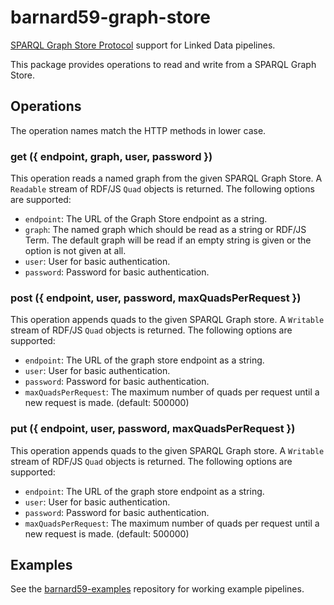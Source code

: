 # barnard59-graph-store

[SPARQL Graph Store Protocol](https://www.w3.org/TR/sparql11-http-rdf-update/) support for Linked Data pipelines.

This package provides operations to read and write from a SPARQL Graph Store.

## Operations

The operation names match the HTTP methods in lower case.

### get ({ endpoint, graph, user, password })

This operation reads a named graph from the given SPARQL Graph Store.
A `Readable` stream of RDF/JS `Quad` objects is returned.
The following options are supported:

- `endpoint`: The URL of the Graph Store endpoint as a string.
- `graph`: The named graph which should be read as a string or RDF/JS Term.
  The default graph will be read if an empty string is given or the option is not given at all.
- `user`: User for basic authentication.
- `password`: Password for basic authentication.

### post ({ endpoint, user, password, maxQuadsPerRequest })

This operation appends quads to the given SPARQL Graph store.
A `Writable` stream of RDF/JS `Quad` objects is returned.
The following options are supported:

- `endpoint`: The URL of the graph store endpoint as a string.
- `user`: User for basic authentication.
- `password`: Password for basic authentication.
- `maxQuadsPerRequest`: The maximum number of quads per request until a new request is made.
  (default: 500000)

### put ({ endpoint, user, password, maxQuadsPerRequest })

This operation appends quads to the given SPARQL Graph store.
A `Writable` stream of RDF/JS `Quad` objects is returned.
The following options are supported:

- `endpoint`: The URL of the graph store endpoint as a string.
- `user`: User for basic authentication.
- `password`: Password for basic authentication.
- `maxQuadsPerRequest`: The maximum number of quads per request until a new request is made.
  (default: 500000)

## Examples

See the [barnard59-examples](https://github.com/zazuko/barnard59-examples/) repository for working example pipelines. 

